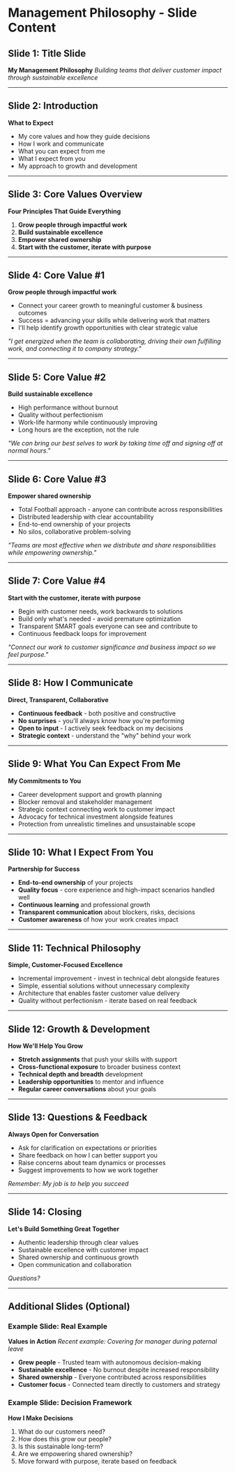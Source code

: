 # Management Philosophy - Slide Content

## Slide 1: Title Slide
**My Management Philosophy**
*Building teams that deliver customer impact through sustainable excellence*

---

## Slide 2: Introduction
**What to Expect**
- My core values and how they guide decisions
- How I work and communicate
- What you can expect from me
- What I expect from you
- My approach to growth and development

---

## Slide 3: Core Values Overview
**Four Principles That Guide Everything**

1. **Grow people through impactful work**
2. **Build sustainable excellence**
3. **Empower shared ownership**
4. **Start with the customer, iterate with purpose**

---

## Slide 4: Core Value #1
**Grow people through impactful work**

- Connect your career growth to meaningful customer & business outcomes
- Success = advancing your skills while delivering work that matters
- I'll help identify growth opportunities with clear strategic value

*"I get energized when the team is collaborating, driving their own fulfilling work, and connecting it to company strategy."*

---

## Slide 5: Core Value #2
**Build sustainable excellence**

- High performance without burnout
- Quality without perfectionism
- Work-life harmony while continuously improving
- Long hours are the exception, not the rule

*"We can bring our best selves to work by taking time off and signing off at normal hours."*

---

## Slide 6: Core Value #3
**Empower shared ownership**

- Total Football approach - anyone can contribute across responsibilities
- Distributed leadership with clear accountability
- End-to-end ownership of your projects
- No silos, collaborative problem-solving

*"Teams are most effective when we distribute and share responsibilities while empowering ownership."*

---

## Slide 7: Core Value #4
**Start with the customer, iterate with purpose**

- Begin with customer needs, work backwards to solutions
- Build only what's needed - avoid premature optimization
- Transparent SMART goals everyone can see and contribute to
- Continuous feedback loops for improvement

*"Connect our work to customer significance and business impact so we feel purpose."*

---

## Slide 8: How I Communicate
**Direct, Transparent, Collaborative**

- **Continuous feedback** - both positive and constructive
- **No surprises** - you'll always know how you're performing
- **Open to input** - I actively seek feedback on my decisions
- **Strategic context** - understand the "why" behind your work

---

## Slide 9: What You Can Expect From Me
**My Commitments to You**

- Career development support and growth planning
- Blocker removal and stakeholder management
- Strategic context connecting work to customer impact
- Advocacy for technical investment alongside features
- Protection from unrealistic timelines and unsustainable scope

---

## Slide 10: What I Expect From You
**Partnership for Success**

- **End-to-end ownership** of your projects
- **Quality focus** - core experience and high-impact scenarios handled well
- **Continuous learning** and professional growth
- **Transparent communication** about blockers, risks, decisions
- **Customer awareness** of how your work creates impact

---

## Slide 11: Technical Philosophy
**Simple, Customer-Focused Excellence**

- Incremental improvement - invest in technical debt alongside features
- Simple, essential solutions without unnecessary complexity
- Architecture that enables faster customer value delivery
- Quality without perfectionism - iterate based on real feedback

---

## Slide 12: Growth & Development
**How We'll Help You Grow**

- **Stretch assignments** that push your skills with support
- **Cross-functional exposure** to broader business context
- **Technical depth and breadth** development
- **Leadership opportunities** to mentor and influence
- **Regular career conversations** about your goals

---

## Slide 13: Questions & Feedback
**Always Open for Conversation**

- Ask for clarification on expectations or priorities
- Share feedback on how I can better support you
- Raise concerns about team dynamics or processes
- Suggest improvements to how we work together

*Remember: My job is to help you succeed*

---

## Slide 14: Closing
**Let's Build Something Great Together**

- Authentic leadership through clear values
- Sustainable excellence with customer impact
- Shared ownership and continuous growth
- Open communication and collaboration

*Questions?*

---

## Additional Slides (Optional)

### Example Slide: Real Example
**Values in Action**
*Recent example: Covering for manager during paternal leave*

- **Grew people** - Trusted team with autonomous decision-making
- **Sustainable excellence** - No burnout despite increased responsibility
- **Shared ownership** - Everyone contributed across responsibilities
- **Customer focus** - Connected team directly to customers and strategy

### Example Slide: Decision Framework
**How I Make Decisions**

1. What do our customers need?
2. How does this grow our people?
3. Is this sustainable long-term?
4. Are we empowering shared ownership?
5. Move forward with purpose, iterate based on feedback
